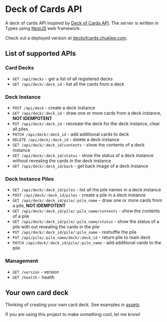 # Deck of Cards API

A deck of cards API inspired by [Deck of Cards API](https://www.deckofcardsapi.com/). The server is written in Types using [NestJS](https://nestjs.com/) web framework.

Check out a deployed version at [deckofcards.chuklee.com](https://deckofcards.chuklee.com).

## List of supported APIs

### Card Decks

- `GET /api/decks` - get a list of all registered decks
- `GET /api/deck/:deck_id` - list all the cards from a deck

### Deck Instance

- `POST /api/deck` - create a deck instance
- `GET /api/deck/:deck_id` - draw one or more cards from a deck instance, **NOT IDEMPOTENT**
- `PUT /api/deck/:deck_id` - recreate the deck for the deck instance, clear all piles
- `PATCH /api/deck/:deck_id` - add additional cards to deck
- `DELETE /api/deck/:deck_id` - delete a deck instance
- `GET /api/deck/:deck_id/contents` - show the contents of a deck instance
- `GET /api/deck/:deck_id/status` - show the status of a deck instance without revealing the cards in the deck instance
- `GET /api/deck/:deck_id/back` - get back image of a deck instance

### Deck Instance Piles

- `GET /api/deck/:deck_id/piles` - list all the pile names in a deck instance
- `POST /api/deck/:deck_id/piles` - create a pile in a deck instance
- `GET /api/deck/:deck_id/pile/:pile_name` - draw one or more cards from a pile, **NOT IDEMPOTENT**
- `GET /api/deck/:deck_id/pile/:pile_name/contents` - show the contents of a pile
- `GET /api/deck/:deck_id/pile/:pile_name/status` - show the status of a pile with out revealing the cards in the pile
- `PUT /api/deck/:deck_id/pile/:pile_name` - reshuffle the pile
- `PUT /api/pile/:pile_name/deck/:deck_id` - return pile to main deck
- `PATCH /api/deck/:deck_id/pile/:pile_name` - add additional cards to the pile

### Management

- `GET /version` - version
- `GET /health` - health

## Your own card deck

Thinking of creating your own card deck. See examples in [assets](https://github.com/chukmunnlee/deckofcardsjs/tree/master/assets).

If you are using this project to make something cool, let me know!
